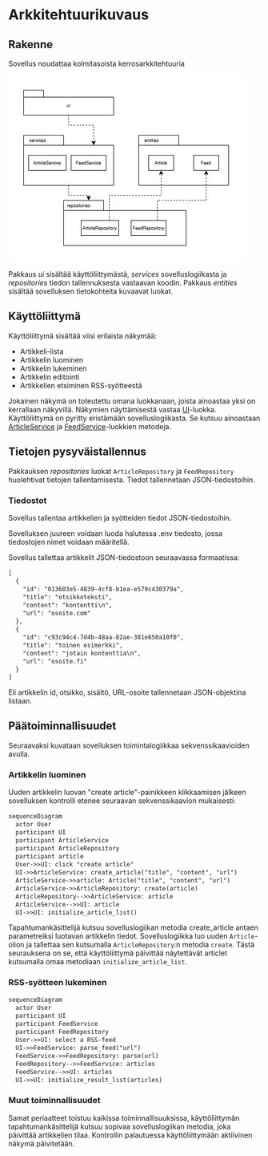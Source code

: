 # Arkkitehtuurikuvaus

## Rakenne

Sovellus noudattaa kolmitasoista kerrosarkkitehtuuria

![Pakkausrakenne](./kuvat/pakkauskaavio.png)

Pakkaus _ui_ sisältää käyttöliittymästä, _services_ sovelluslogiikasta ja _repositories_ tiedon tallennuksesta vastaavan koodin. Pakkaus _entities_ sisältää sovelluksen tietokohteita kuvaavat luokat.

## Käyttöliittymä

Käyttöliittymä sisältää viisi erilaista näkymää:

- Artikkeli-lista
- Artikkelin luominen
- Artikkelin lukeminen
- Artikkelin editointi
- Artikkelien etsiminen RSS-syötteestä

Jokainen näkymä on toteutettu omana luokkanaan, joista ainoastaa yksi on kerrallaan näkyvillä. Näkymien näyttämisestä vastaa [UI](../src/ui/ui.py)-luokka. Käyttöliittymä on pyritty eristämään sovelluslogiikasta. Se kutsuu ainoastaan [ArticleService](../src/services/article_service.py) ja [FeedService](../src/services/feed_service.py)-luokkien metodeja.

## Tietojen pysyväistallennus

Pakkauksen _repositories_ luokat `ArticleRepository` ja `FeedRepository` huolehtivat tietojen tallentamisesta. Tiedot tallennetaan JSON-tiedostoihin.

### Tiedostot

Sovellus tallentaa artikkelien ja syötteiden tiedot JSON-tiedostoihin.

Sovelluksen juureen voidaan luoda halutessa .env tiedosto, jossa tiedostojen nimet voidaan määritellä.

Sovellus tallettaa artikkelit JSON-tiedostoon seuraavassa formaatissa:

```
[
  {
    "id": "013603e5-4839-4cf8-b1ea-e579c430379a",
    "title": "otsikkoteksti",
    "content": "kontentti\n",
    "url": "osoite.com"
  },
  {
    "id": "c93c94c4-7d4b-48aa-82ae-381e650a10f0",
    "title": "toinen esimerkki",
    "content": "jotain kontenttia\n",
    "url": "osoite.fi"
  }
]
```

Eli artikkelin id, otsikko, sisältö, URL-osoite tallennetaan JSON-objektina listaan. 

## Päätoiminnallisuudet

Seuraavaksi kuvataan sovelluksen toimintalogiikkaa sekvenssikaavioiden avulla.

### Artikkelin luominen

Uuden artikkelin luovan "create article"-painikkeen klikkaamisen jälkeen sovelluksen kontrolli etenee seuraavan sekvenssikaavion mukaisesti:

```mermaid
sequenceDiagram
  actor User
  participant UI
  participant ArticleService
  participant ArticleRepository
  participant article
  User->>UI: click "create article"
  UI->>ArticleService: create_article("title", "content", "url")
  ArticleService->>article: Article("title", "content", "url")
  ArticleService->>ArticleRepository: create(article)
  ArticleRepository-->>ArticleService: article
  ArticleService-->>UI: article
  UI->>UI: initialize_article_list()
```

Tapahtumankäsittelijä kutsuu sovelluslogiikan metodia create_article antaen parametreiksi luotavan artikkelin tiedot. Sovelluslogiikka luo uuden `Article`-olion ja tallettaa sen kutsumalla `ArticleRepository`:n metodia `create`. Tästä seurauksena on se, että käyttöliittymä päivittää näytettävät articlet kutsumalla omaa metodiaan `initialize_article_list`.


### RSS-syötteen lukeminen

```mermaid
sequenceDiagram
  actor User
  participant UI
  participant FeedService
  participant FeedRepository
  User->>UI: select a RSS-feed
  UI->>FeedService: parse_feed("url")
  FeedService->>FeedRepository: parse(url)
  FeedRepository-->>FeedService: articles
  FeedService-->>UI: articles
  UI->>UI: initialize_result_list(articles)
```

### Muut toiminnallisuudet

Samat periaatteet toistuu kaikissa toiminnallisuuksissa, käyttöliittymän tapahtumankäsittelijä kutsuu sopivaa sovelluslogiikan metodia, joka päivittää artikkelien tilaa. Kontrollin palautuessa käyttöliittymään aktiivinen näkymä päivitetään.